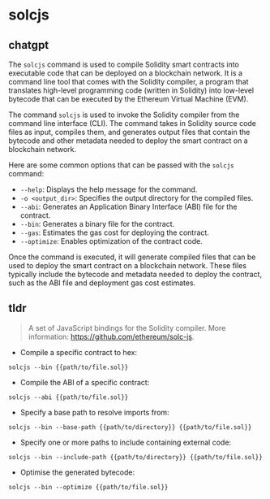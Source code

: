 # solcjs 
## chatgpt 
The `solcjs` command is used to compile Solidity smart contracts into executable code that can be deployed on a blockchain network. It is a command line tool that comes with the Solidity compiler, a program that translates high-level programming code (written in Solidity) into low-level bytecode that can be executed by the Ethereum Virtual Machine (EVM).

The command `solcjs` is used to invoke the Solidity compiler from the command line interface (CLI). The command takes in Solidity source code files as input, compiles them, and generates output files that contain the bytecode and other metadata needed to deploy the smart contract on a blockchain network.

Here are some common options that can be passed with the `solcjs` command:

- `--help`: Displays the help message for the command.
- `-o <output_dir>`: Specifies the output directory for the compiled files.
- `--abi`: Generates an Application Binary Interface (ABI) file for the contract.
- `--bin`: Generates a binary file for the contract.
- `--gas`: Estimates the gas cost for deploying the contract.
- `--optimize`: Enables optimization of the contract code.

Once the command is executed, it will generate compiled files that can be used to deploy the smart contract on a blockchain network. These files typically include the bytecode and metadata needed to deploy the contract, such as the ABI file and deployment gas cost estimates. 

## tldr 
 
> A set of JavaScript bindings for the Solidity compiler.
> More information: <https://github.com/ethereum/solc-js>.

- Compile a specific contract to hex:

`solcjs --bin {{path/to/file.sol}}`

- Compile the ABI of a specific contract:

`solcjs --abi {{path/to/file.sol}}`

- Specify a base path to resolve imports from:

`solcjs --bin --base-path {{path/to/directory}} {{path/to/file.sol}}`

- Specify one or more paths to include containing external code:

`solcjs --bin --include-path {{path/to/directory}} {{path/to/file.sol}}`

- Optimise the generated bytecode:

`solcjs --bin --optimize {{path/to/file.sol}}`
